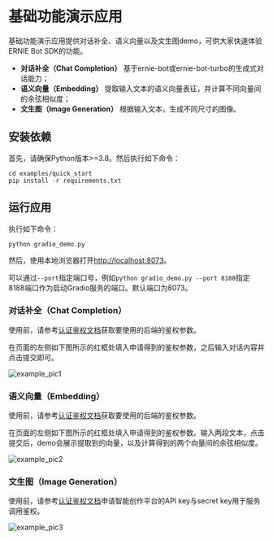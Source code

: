 # 基础功能演示应用

基础功能演示应用提供对话补全、语义向量以及文生图demo，可供大家快速体验ERNIE Bot SDK的功能。

* **对话补全（Chat Completion）** 基于ernie-bot或ernie-bot-turbo的生成式对话能力；
* **语义向量（Embedding）** 提取输入文本的语义向量表征，并计算不同向量间的余弦相似度；
* **文生图（Image Generation）** 根据输入文本，生成不同尺寸的图像。

## 安装依赖

首先，请确保Python版本>=3.8。然后执行如下命令：

```shell
cd examples/quick_start
pip install -r requirements.txt
```

## 运行应用

执行如下命令：

```shell
python gradio_demo.py
```

然后，使用本地浏览器打开[http://localhost:8073](http://localhost:8073)。

可以通过`--port`指定端口号，例如`python gradio_demo.py --port 8188`指定8188端口作为启动Gradio服务的端口。默认端口为8073。

### 对话补全（Chat Completion）

使用前，请参考[认证鉴权文档](../../docs/authentication.md)获取要使用的后端的鉴权参数。

在页面的左侧如下图所示的红框处填入申请得到的鉴权参数，之后输入对话内容并点击提交即可。

![example_pic1](https://user-images.githubusercontent.com/19339784/263580266-af87d38b-1b2e-4839-95a8-0f17678d038c.png)

### 语义向量（Embedding）

使用前，请参考[认证鉴权文档](../../docs/authentication.md)获取要使用的后端的鉴权参数。

在页面的左侧如下图所示的红框处填入申请得到的鉴权参数。输入两段文本，点击提交后，demo会展示提取到的向量，以及计算得到的两个向量间的余弦相似度。

![example_pic2](https://user-images.githubusercontent.com/19339784/263580283-9d31a443-5bda-4258-9db7-d8e5e9f56611.png)

### 文生图（Image Generation）

使用前，请参考[认证鉴权文档](../../docs/authentication.md)申请智能创作平台的API key与secret key用于服务调用鉴权。

![example_pic3](https://user-images.githubusercontent.com/19339784/263580304-5e1e75ce-dcf5-4b62-8b95-fe3f59be2598.png)
